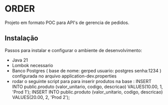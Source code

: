 # ORDER
Projeto em formato POC para API's de gerencia de pedidos.

## Instalação
Passos para instalar e configurar o ambiente de desenvolvimento:
- Java 21
- Lombok necessario
- Banco Postgres ( base de nome: gerped usuario: postgres senha:1234 ) configurada no arquivo application-dev.properties
- rodar o seguinte script para para inserir produtos na base :
  INSERT INTO public.produto
  (valor_unitario, codigo, descricao)
  VALUES(10.00, 1, 'Prod 1');
  INSERT INTO public.produto
  (valor_unitario, codigo, descricao)
  VALUES(20.00, 2, 'Prod 2');
